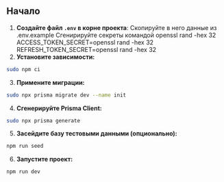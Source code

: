 ## Начало

1. **Создайте файл `.env` в корне проекта**:
Скопируйте в него данные из .env.example
Сгенирируйте секреты командой openssl rand -hex 32 
ACCESS_TOKEN_SECRET=openssl rand -hex 32
REFRESH_TOKEN_SECRET=openssl rand -hex 32
2. **Установите зависимости:**
```bash
sudo npm ci
```
3. **Примените миграции:**
```bash
sudo npx prisma migrate dev --name init
```
4. **Сгенерируйте Prisma Client:**
```bash
sudo npx prisma generate
```
5. **Засейдите базу тестовыми данными (опционально):**
```bash
npm run seed
```
6. **Запустите проект:**
```bash
npm run dev
```